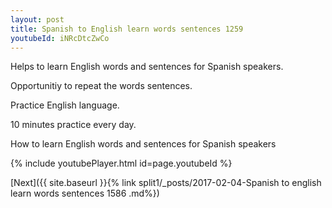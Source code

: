 ```yaml
---
layout: post
title: Spanish to English learn words sentences 1259 
youtubeId: iNRcDtcZwCo
---
```

 
 
Helps to learn English words and sentences for Spanish speakers.

Opportunitiy to repeat the words sentences. 

Practice English language. 
 
10 minutes practice every day. 
 
How to learn English words and sentences for Spanish speakers 
 
{% include youtubePlayer.html id=page.youtubeId %}
 
 
[Next]({{ site.baseurl }}{% link  split1/_posts/2017-02-04-Spanish to english learn words sentences 1586 .md%})
 
